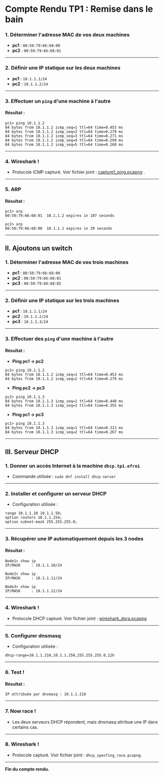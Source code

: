 
# Compte Rendu TP1 : Remise dans le bain

### 1. Déterminer l'adresse MAC de vos deux machines

- **pc1** : `00:50:79:66:68:00`
- **pc2** : `00:50:79:66:68:01`

---

### 2. Définir une IP statique sur les deux machines

- **pc1** : `10.1.1.1/24`  
- **pc2** : `10.1.1.2/24`  

---

### 3. Effectuer un `ping` d'une machine à l'autre

#### Résultat :  
```
pc1> ping 10.1.1.2
84 bytes from 10.1.1.2 icmp_seq=1 ttl=64 time=0.453 ms
84 bytes from 10.1.1.2 icmp_seq=2 ttl=64 time=0.279 ms
84 bytes from 10.1.1.2 icmp_seq=3 ttl=64 time=0.271 ms
84 bytes from 10.1.1.2 icmp_seq=4 ttl=64 time=0.299 ms
84 bytes from 10.1.1.2 icmp_seq=5 ttl=64 time=0.268 ms
```

---

### 4. Wireshark !

- Protocole ICMP capturé. Voir fichier joint : [capture1_ping.pcapng](capture1_ping.pcapng) .

---

### 5. ARP

#### Résultat :  
```
pc1> arp
00:50:79:66:68:01  10.1.1.2 expires in 107 seconds

pc2> arp
00:50:79:66:68:00  10.1.1.1 expires in 29 seconds
```

---

## **II. Ajoutons un switch**

### 1. Déterminer l'adresse MAC de vos trois machines

- **pc1** : `00:50:79:66:68:00`
- **pc2** : `00:50:79:66:68:01`
- **pc3** : `00:50:79:66:68:02`

---

### 2. Définir une IP statique sur les trois machines

- **pc1** : `10.1.1.1/24`  
- **pc2** : `10.1.1.2/24`  
- **pc3** : `10.1.1.3/24`  

---

### 3. Effectuer des `ping` d'une machine à l'autre

#### Résultat :  

- **Ping pc1 → pc2**  
```
pc1> ping 10.1.1.2
84 bytes from 10.1.1.2 icmp_seq=1 ttl=64 time=0.453 ms
84 bytes from 10.1.1.2 icmp_seq=2 ttl=64 time=0.279 ms
```

- **Ping pc2 → pc3**  
```
pc2> ping 10.1.1.3
84 bytes from 10.1.1.3 icmp_seq=1 ttl=64 time=0.440 ms
84 bytes from 10.1.1.3 icmp_seq=2 ttl=64 time=0.355 ms
```

- **Ping pc1 → pc3**  
```
pc1> ping 10.1.1.3
84 bytes from 10.1.1.3 icmp_seq=1 ttl=64 time=0.313 ms
84 bytes from 10.1.1.3 icmp_seq=2 ttl=64 time=0.267 ms
```
---

## **III. Serveur DHCP**

### 1. Donner un accès Internet à la machine `dhcp.tp1.efrei`

- Commande utilisée : `sudo dnf install dhcp-server`

---

### 2. Installer et configurer un serveur DHCP

- Configuration utilisée :  
```
range 10.1.1.10 10.1.1.50;
option routers 10.1.1.254;
option subnet-mask 255.255.255.0;
```

---

### 3. Récupérer une IP automatiquement depuis les 3 nodes

#### Résultat :  
```
Node1> show ip
IP/MASK     : 10.1.1.10/24

Node2> show ip
IP/MASK     : 10.1.1.11/24

Node3> show ip
IP/MASK     : 10.1.1.12/24
```

---

### 4. Wireshark !

- Protocole DHCP capturé. Voir fichier joint : [wireshark_dora.pcapng](wireshark%dora.pcapng)

---

### 5. Configurer dnsmasq

- Configuration utilisée :  
```
dhcp-range=10.1.1.210,10.1.1.250,255.255.255.0,12h
```

---

### 6. Test !

#### Résultat :  
```
IP attribuée par dnsmasq : 10.1.1.210
```

---

### 7. Now race !

- Les deux serveurs DHCP répondent, mais dnsmasq attribue une IP dans certains cas.

---

### 8. Wireshark !

- Protocole capturé. Voir fichier joint : `dhcp_spoofing_race.pcapng`.

---

**Fin du compte rendu.**
